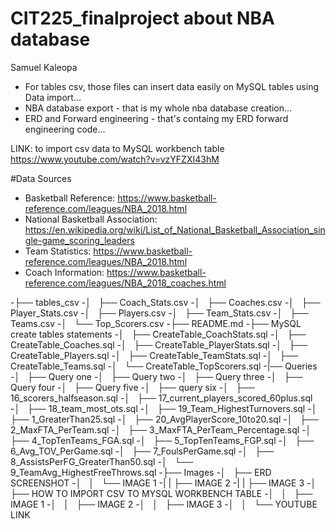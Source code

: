 # CIT225_finalproject about NBA database 
Samuel Kaleopa

- For tables csv, those files can insert data easily on MySQL tables using Data import...
- NBA database export - that is my whole nba database creation...
- ERD and Forward engineering - that's containg my ERD forward engineering code...

LINK: to import csv data to MySQL workbench table 
https://www.youtube.com/watch?v=vzYFZXI43hM

#Data Sources 
- Basketball Reference: https://www.basketball-reference.com/leagues/NBA_2018.html
- National Basketball Association: https://en.wikipedia.org/wiki/List_of_National_Basketball_Association_single-game_scoring_leaders
- Team Statistics: https://www.basketball-reference.com/leagues/NBA_2018.html
- Coach Information: https://www.basketball-reference.com/leagues/NBA_2018_coaches.html


-├── tables_csv
-│   ├── Coach_Stats.csv
-│   ├── Coaches.csv
-│   ├── Player_Stats.csv
-│   ├── Players.csv
-│   ├── Team_Stats.csv
-│   ├── Teams.csv
-│   └── Top_Scorers.csv
-├── README.md
-├── MySQL create tables statements
-│   ├── CreateTable_CoachStats.sql
-│   ├── CreateTable_Coaches.sql
-│   ├── CreateTable_PlayerStats.sql
-│   ├── CreateTable_Players.sql
-│   ├── CreateTable_TeamStats.sql
-│   ├── CreateTable_Teams.sql
-│   └── CreateTable_TopScorers.sql
-|── Queries
-│       ├── Query one
-│       ├── Query two
-│       ├── Query three
-│       ├── Query four
-│       ├── Query five
-│       ├── query six
-│       ├── 16_scorers_halfseason.sql
-│       ├── 17_current_players_scored_60plus.sql
-│       ├── 18_team_most_ots.sql
-│       ├── 19_Team_HighestTurnovers.sql
-│       ├── 1_GreaterThan25.sql
-│       ├── 20_AvgPlayerScore_10to20.sql
-│       ├── 2_MaxFTA_PerTeam.sql
-│       ├── 3_MaxFTA_PerTeam_Percentage.sql
-│       ├── 4_TopTenTeams_FGA.sql
-│       ├── 5_TopTenTeams_FGP.sql
-│       ├── 6_Avg_TOV_PerGame.sql
-│       ├── 7_FoulsPerGame.sql
-│       ├── 8_AssistsPerFG_GreaterThan50.sql
-│       └── 9_TeamAvg_HighestFreeThrows.sql
-├── Images
-│   ├── ERD SCREENSHOT
-│   │   └── IMAGE 1
-|   |   ├── IMAGE 2
-|   |   ├── IMAGE 3
-│   ├── HOW TO IMPORT CSV TO MYSQL WORKBENCH TABLE
-│   │   ├── IMAGE 1
-│   │   ├── IMAGE 2
-│   │   ├── IMAGE 3
-│   │   └── YOUTUBE LINK
